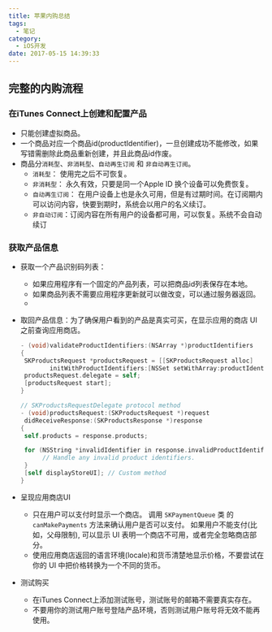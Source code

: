 ```yaml
---
title: 苹果内购总结
tags:
  - 笔记
category:
  - iOS开发
date: 2017-05-15 14:39:33
---
```


## 完整的内购流程
### 在iTunes Connect上创建和配置产品
- 只能创建虚拟商品。
- 一个商品对应一个商品id(productIdentifier)，一旦创建成功不能修改，如果写错需删除此商品重新创建，并且此商品id作废。
- 商品分`消耗型`、`非消耗型`、`自动再生订阅` 和 `非自动再生订阅`。
	- `消耗型`： 使用完之后不可恢复。
	- `非消耗型`： 永久有效，只要是同一个Apple ID 换个设备可以免费恢复。
	- `自动再生订阅`： 在用户设备上也是永久可用，但是有过期时间。在订阅期内可以访问内容，快要到期时，系统会以用户的名义续订。
	- `非自动订阅`：订阅内容在所有用户的设备都可用，可以恢复。系统不会自动续订

### 获取产品信息
- 获取一个产品识别码列表：
	- 如果应用程序有一个固定的产品列表，可以把商品id列表保存在本地。
	- 如果商品列表不需要应用程序更新就可以做改变，可以通过服务器返回。
	- 
- 取回产品信息：为了确保用户看到的产品是真实可买，在显示应用的商店 UI 之前查询应用商店。

	```objectiveC
	- (void)validateProductIdentifiers:(NSArray *)productIdentifiers
	{
     SKProductsRequest *productsRequest = [[SKProductsRequest alloc]
        	initWithProductIdentifiers:[NSSet setWithArray:productIdentifiers]];
     productsRequest.delegate = self;
     [productsRequest start];
	}

	// SKProductsRequestDelegate protocol method
	- (void)productsRequest:(SKProductsRequest *)request
     didReceiveResponse:(SKProductsResponse *)response
	{
     self.products = response.products;

     for (NSString *invalidIdentifier in response.invalidProductIdentifiers) {
          // Handle any invalid product identifiers.
     }
     [self displayStoreUI]; // Custom method
	}
	```
- 呈现应用商店UI
	- 只在用户可以支付时显示一个商店。 调用 `SKPaymentQueue` 类 的 `canMakePayments` 方法来确认用户是否可以支付。 如果用户不能支付(比如，父母限制), 可以显示 UI 表明一个商店不可用，或者完全忽略商店部分。
	- 使用应用商店返回的语言环境(locale)和货币清楚地显示价格，不要尝试在你的 UI 中把价格转换为一个不同的货币。
- 测试购买
	- 在iTunes Connect上添加测试账号，测试账号的邮箱不需要真实存在。
	- 不要用你的测试用户账号登陆产品环境，否则测试用户账号将无效不能再使用。
	


